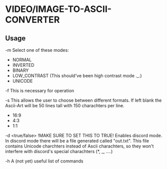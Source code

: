 VIDEO/IMAGE-TO-ASCII-CONVERTER
===

Usage
---

-m <mode>       Select one of these modes:
   - NORMAL
   - INVERTED
   - BINARY
   - LOW_CONTRAST (This should've been high contrast mode ._.)
   - UNICODE

-f <file name> This is necessary for operation

-s <format>    This allows the user to choose between different formats. If left blank the Ascii-Art will be 50 lines tall with 150 charachters per line.
   - 16:9      
   - 4:3
   - 1:1

-d <true/false>            !MAKE SURE TO SET THIS TO TRUE! Enables discord mode. In discord mode there will be a file generated called "out.txt". This file contains Unicode charchters instead of Ascii charachters, so they won't interfere with discord's special charachters (*, _, ....)

-h             A (not yet) useful list of commands
